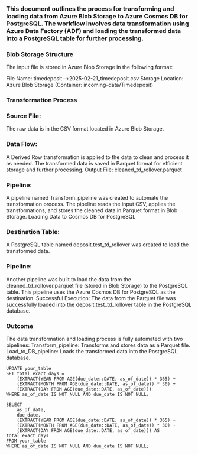 ### This document outlines the process for transforming and loading data from Azure Blob Storage to Azure Cosmos DB for PostgreSQL. The workflow involves data transformation using Azure Data Factory (ADF) and loading the transformed data into a PostgreSQL table for further processing.

### Blob Storage Structure
The input file is stored in Azure Blob Storage in the following format:

File Name: timedeposit-->2025-02-21_timedeposit.csv
Storage Location: Azure Blob Storage (Container: incoming-data/Timedeposit)
### Transformation Process
### Source File:

The raw data is in the CSV format located in Azure Blob Storage.
### Data Flow:

A Derived Row transformation is applied to the data to clean and process it as needed.
The transformed data is saved in Parquet format for efficient storage and further processing.
Output File: cleaned_td_rollover.parquet
### Pipeline:

A pipeline named Transform_pipeline was created to automate the transformation process.
The pipeline reads the input CSV, applies the transformations, and stores the cleaned data in Parquet format in Blob Storage.
Loading Data to Cosmos DB for PostgreSQL
### Destination Table:
A PostgreSQL table named deposit.test_td_rollover was created to load the transformed data.
### Pipeline:
Another pipeline was built to load the data from the cleaned_td_rollover.parquet file (stored in Blob Storage) to the PostgreSQL table.
This pipeline uses the Azure Cosmos DB for PostgreSQL as the destination.
Successful Execution:
The data from the Parquet file was successfully loaded into the deposit.test_td_rollover table in the PostgreSQL database.
### Outcome
The data transformation and loading process is fully automated with two pipelines:
Transform_pipeline: Transforms and stores data as a Parquet file.
Load_to_DB_pipeline: Loads the transformed data into the PostgreSQL database.

```
UPDATE your_table
SET total_exact_days = 
    (EXTRACT(YEAR FROM AGE(due_date::DATE, as_of_date)) * 365) + 
    (EXTRACT(MONTH FROM AGE(due_date::DATE, as_of_date)) * 30) + 
    (EXTRACT(DAY FROM AGE(due_date::DATE, as_of_date)))
WHERE as_of_date IS NOT NULL AND due_date IS NOT NULL;
```

```
SELECT 
    as_of_date, 
    due_date, 
    (EXTRACT(YEAR FROM AGE(due_date::DATE, as_of_date)) * 365) + 
    (EXTRACT(MONTH FROM AGE(due_date::DATE, as_of_date)) * 30) + 
    (EXTRACT(DAY FROM AGE(due_date::DATE, as_of_date))) AS total_exact_days
FROM your_table
WHERE as_of_date IS NOT NULL AND due_date IS NOT NULL;
```
